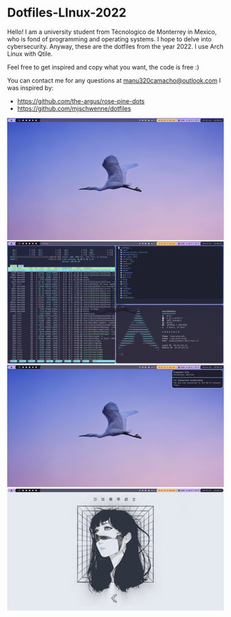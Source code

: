 # Dotfiles-LInux-2022
Hello!
I am a university student from Técnologico de Monterrey in Mexico, who is fond of programming and operating systems.
I hope to delve into cybersecurity. Anyway, these are the dotfiles from the year 2022. I use Arch Linux with Qtile.

Feel free to get inspired and copy what you want, the code is free :)

You can contact me for any questions at manu320camacho@outlook.com
I was inspired by:  
- https://github.com/the-argus/rose-pine-dots
- https://github.com/mjschwenne/dotfiles

![alt text](https://github.com/Manuel-Camacho-Padilla/Dotfiles-LInux-2022/blob/master/fondo1.png)
![alt text](https://github.com/Manuel-Camacho-Padilla/Dotfiles-LInux-2022/blob/master/fondo2.png)
![alt text](https://github.com/Manuel-Camacho-Padilla/Dotfiles-LInux-2022/blob/master/fondo3.png)
![alt text](https://github.com/Manuel-Camacho-Padilla/Dotfiles-LInux-2022/blob/master/fondo4.png)
